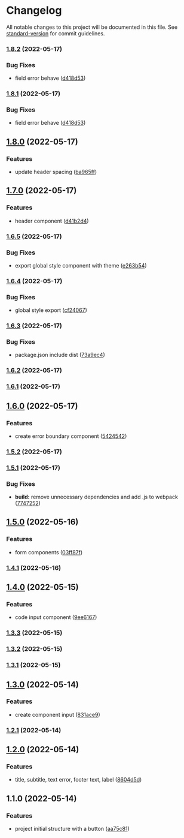 # Changelog

All notable changes to this project will be documented in this file. See [standard-version](https://github.com/conventional-changelog/standard-version) for commit guidelines.

### [1.8.2](https://github.com/laboriosi/evalu8-ui-library/compare/v1.8.0...v1.8.2) (2022-05-17)


### Bug Fixes

* field error behave ([d418d53](https://github.com/laboriosi/evalu8-ui-library/commit/d418d536d180d301112d15aea1a4935f482a9137))

### [1.8.1](https://github.com/laboriosi/evalu8-ui-library/compare/v1.8.0...v1.8.1) (2022-05-17)


### Bug Fixes

* field error behave ([d418d53](https://github.com/laboriosi/evalu8-ui-library/commit/d418d536d180d301112d15aea1a4935f482a9137))

## [1.8.0](https://github.com/laboriosi/evalu8-ui-library/compare/v1.7.0...v1.8.0) (2022-05-17)


### Features

* update header spacing ([ba965ff](https://github.com/laboriosi/evalu8-ui-library/commit/ba965fff7fe381b487fba484611f246de2df0418))

## [1.7.0](https://github.com/laboriosi/evalu8-ui-library/compare/v1.6.5...v1.7.0) (2022-05-17)


### Features

* header component ([d41b2d4](https://github.com/laboriosi/evalu8-ui-library/commit/d41b2d4b3ab21ccf46c06cb953da2e1da190b1fa))

### [1.6.5](https://github.com/laboriosi/evalu8-ui-library/compare/v1.6.4...v1.6.5) (2022-05-17)


### Bug Fixes

* export global style component with theme ([e263b54](https://github.com/laboriosi/evalu8-ui-library/commit/e263b5435988a4b3c1097b232d29b40c9f39db88))

### [1.6.4](https://github.com/laboriosi/evalu8-ui-library/compare/v1.6.3...v1.6.4) (2022-05-17)


### Bug Fixes

* global style export ([cf24067](https://github.com/laboriosi/evalu8-ui-library/commit/cf240671ab1df2052e63997c8742fc3977131833))

### [1.6.3](https://github.com/laboriosi/evalu8-ui-library/compare/v1.6.2...v1.6.3) (2022-05-17)


### Bug Fixes

* package.json include dist ([73a9ec4](https://github.com/laboriosi/evalu8-ui-library/commit/73a9ec468d0a5230c18f6981c3e0652afd0e3e4e))

### [1.6.2](https://github.com/laboriosi/evalu8-ui-library/compare/v1.6.1...v1.6.2) (2022-05-17)

### [1.6.1](https://github.com/laboriosi/evalu8-ui-library/compare/v1.6.0...v1.6.1) (2022-05-17)

## [1.6.0](https://github.com/laboriosi/evalu8-ui-library/compare/v1.5.2...v1.6.0) (2022-05-17)


### Features

* create error boundary component ([5424542](https://github.com/laboriosi/evalu8-ui-library/commit/5424542679a01748a6baee0712e33320687da854))

### [1.5.2](https://github.com/laboriosi/evalu8-ui-library/compare/v1.5.1...v1.5.2) (2022-05-17)

### [1.5.1](https://github.com/laboriosi/evalu8-ui-library/compare/v1.5.0...v1.5.1) (2022-05-17)


### Bug Fixes

* **build:** remove unnecessary dependencies and add .js to webpack ([7747252](https://github.com/laboriosi/evalu8-ui-library/commit/774725298ba1bece8ac4884b8d3d4b79520548b8))

## [1.5.0](https://github.com/laboriosi/evalu8-ui-library/compare/v1.4.1...v1.5.0) (2022-05-16)


### Features

* form components ([03ff87f](https://github.com/laboriosi/evalu8-ui-library/commit/03ff87ff4ef6cbf4e1ff063cfdc1de89ae8ca443))

### [1.4.1](https://github.com/laboriosi/evalu8-ui-library/compare/v1.4.0...v1.4.1) (2022-05-16)

## [1.4.0](https://github.com/laboriosi/evalu8-ui-library/compare/v1.3.3...v1.4.0) (2022-05-15)


### Features

* code input component ([9ee6167](https://github.com/laboriosi/evalu8-ui-library/commit/9ee6167e176895a1c22f8b6982a80df017973392))

### [1.3.3](https://github.com/laboriosi/evalu8-ui-library/compare/v1.3.2...v1.3.3) (2022-05-15)

### [1.3.2](https://github.com/laboriosi/evalu8-ui-library/compare/v1.3.1...v1.3.2) (2022-05-15)

### [1.3.1](https://github.com/laboriosi/evalu8-ui-library/compare/v1.3.0...v1.3.1) (2022-05-15)

## [1.3.0](https://github.com/laboriosi/evalu8-ui-library/compare/v1.2.1...v1.3.0) (2022-05-14)


### Features

* create component input ([831ace9](https://github.com/laboriosi/evalu8-ui-library/commit/831ace9f4d8dbccdfbfff66edf1a6c9fa66caf17))

### [1.2.1](https://github.com/laboriosi/evalu8-ui-library/compare/v1.2.0...v1.2.1) (2022-05-14)

## [1.2.0](https://github.com/laboriosi/evalu8-ui-library/compare/v1.1.0...v1.2.0) (2022-05-14)


### Features

* title, subtitle, text error, footer text, label ([8604d5d](https://github.com/laboriosi/evalu8-ui-library/commit/8604d5d3c64db27d41e8dc97b4fdb7b8dfd1c6f8))

## 1.1.0 (2022-05-14)


### Features

* project initial structure with a button ([aa75c81](https://github.com/laboriosi/evalu8-ui-library/commit/aa75c8100f88f31889998f853cbf0cc90233d37c))
